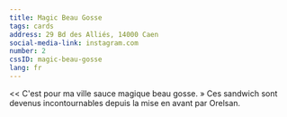 ```yaml
---
title: Magic Beau Gosse
tags: cards
address: 29 Bd des Alliés, 14000 Caen
social-media-link: instagram.com
number: 2
cssID: magic-beau-gosse
lang: fr
---
```

<< C'est pour ma ville sauce magique beau gosse. » Ces sandwich sont devenus incontournables depuis la mise en avant par Orelsan.